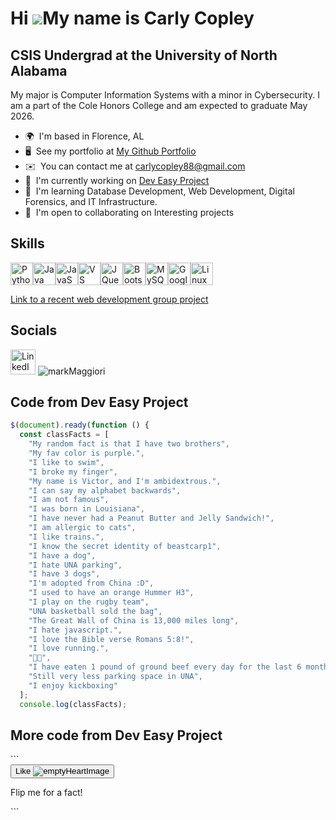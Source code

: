 Hi ![](https://user-images.githubusercontent.com/18350557/176309783-0785949b-9127-417c-8b55-ab5a4333674e.gif)My name is Carly Copley
====================================================================================================================================

CSIS Undergrad at the University of North Alabama
-------------------------------------------------

My major is Computer Information Systems with a minor in Cybersecurity. I am a part of the Cole Honors College and am expected to graduate May 2026.

*   🌍  I'm based in Florence, AL
*   🖥️  See my portfolio at [My Github Portfolio](http://github.com/carlycopley)
*   ✉️  You can contact me at [carlycopley88@gmail.com](mailto:carlycopley88@gmail.com)
*   🚀  I'm currently working on [Dev Easy Project](https://dgoodwin-maker.github.io/dev-easy-project/)
*   🧠  I'm learning Database Development, Web Development, Digital Forensics, and IT Infrastructure.
*   🤝  I'm open to collaborating on Interesting projects
<h2>Skills</h2>
<p align="left">
<a href="https://www.python.org/" target="_blank" rel="noreferrer"><img src="https://raw.githubusercontent.com/danielcranney/readme-generator/main/public/icons/skills/python-colored.svg" width="36" height="36" alt="Python" /></a><a href="https://www.oracle.com/java/" target="_blank" rel="noreferrer"><img src="https://raw.githubusercontent.com/danielcranney/readme-generator/main/public/icons/skills/java-colored.svg" width="36" height="36" alt="Java" /></a><a href="https://developer.mozilla.org/en-US/docs/Web/JavaScript" target="_blank" rel="noreferrer"><img src="https://raw.githubusercontent.com/danielcranney/readme-generator/main/public/icons/skills/javascript-colored.svg" width="36" height="36" alt="JavaScript" /></a><a href="https://code.visualstudio.com/" target="_blank" rel="noreferrer"><img src="https://raw.githubusercontent.com/danielcranney/readme-generator/main/public/icons/skills/visualstudiocode.svg" width="36" height="36" alt="VS Code" /></a><a href="https://jquery.com/" target="_blank" rel="noreferrer"><img src="https://raw.githubusercontent.com/danielcranney/readme-generator/main/public/icons/skills/jquery-colored.svg" width="36" height="36" alt="JQuery" /></a><a href="https://getbootstrap.com/" target="_blank" rel="noreferrer"><img src="https://raw.githubusercontent.com/danielcranney/readme-generator/main/public/icons/skills/bootstrap-colored.svg" width="36" height="36" alt="Bootstrap" /></a><a href="https://www.mysql.com/" target="_blank" rel="noreferrer"><img src="https://raw.githubusercontent.com/danielcranney/readme-generator/main/public/icons/skills/mysql-colored.svg" width="36" height="36" alt="MySQL" /></a><a href="https://cloud.google.com/" target="_blank" rel="noreferrer"><img src="https://raw.githubusercontent.com/danielcranney/readme-generator/main/public/icons/skills/googlecloud-colored.svg" width="36" height="36" alt="Google Cloud" /></a><a href="https://www.linux.org" target="_blank" rel="noreferrer"><img src="https://raw.githubusercontent.com/danielcranney/readme-generator/main/public/icons/skills/linux-colored.svg" width="36" height="36" alt="Linux" /></a>
                    </p>
<a href="https://carlycopley.github.io/devCharlieProject/" target="_blank">Link to a recent web development group project</a>
<br>
<h2>Socials</h2>
<a href="www.linkedin.com/in/carly-copley-1347a6252" target="_blank">
<img src="https://www.citypng.com/public/uploads/preview/hd-vector-flat-linkedin-in-round-icon-png-701751695046390m4phkuuiqm.png" alt="LinkedIn" style="width: 40px; height: 40px;"></a>
<img src="https://markmaggiori.com/cdn/shop/files/EnteringtheShrine.jpg?v=1719968158&width=2697" alt="markMaggiori">


<h2>Code from Dev Easy Project</h2>

```javascript
$(document).ready(function () {
  const classFacts = [
    "My random fact is that I have two brothers",
    "My fav color is purple.",
    "I like to swim",
    "I broke my finger",
    "My name is Victor, and I'm ambidextrous.",
    "I can say my alphabet backwards",
    "I am not famous",
    "I was born in Louisiana",
    "I have never had a Peanut Butter and Jelly Sandwich!",
    "I am allergic to cats",
    "I like trains.",
    "I know the secret identity of beastcarp1",
    "I have a dog",
    "I hate UNA parking",
    "I have 3 dogs",
    "I'm adopted from China :D",
    "I used to have an orange Hummer H3",
    "I play on the rugby team",
    "UNA basketball sold the bag",
    "The Great Wall of China is 13,000 miles long",
    "I hate javascript.",
    "I love the Bible verse Romans 5:8!",
    "I love running.",
    "🦭🦭",
    "I have eaten 1 pound of ground beef every day for the last 6 months.",
    "Still very less parking space in UNA",
    "I enjoy kickboxing"
  ];
  console.log(classFacts);
```

<h2>More code from Dev Easy Project</h2>
```
        <div class="d-grid gap-2 d-md-flex justify-content-md-end">
          <button class="heart btn btn-light" type="button" onclick="liked(this)">
            Like
            <img class="heart-img emptyHeart"
              src="https://raw.githubusercontent.com/dgoodwin-maker/dev-easy-project/c9046dc813c20171041b92e0793c820b461c84c2/images/heart-empty.svg"
              alt="emptyHeartImage">
            <img class="heart-img fullHeart"
              src="https://raw.githubusercontent.com/dgoodwin-maker/dev-easy-project/c9046dc813c20171041b92e0793c820b461c84c2/images/heart-fill.svg"
              alt="fullHeartImage" style="display:none;">
          </button>
        </div>
      </div>
      <div class="card">
        <div class="flip-card-inner">
          <div class="flip-card-front">
            <p>Flip me for a fact!</p>
          </div>
          <div class="flip-card-back">
          </div>
        </div>
```

